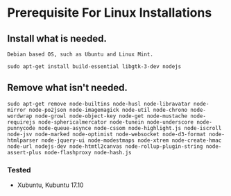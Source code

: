 # Prerequisite For Linux Installations

## Install what is needed.

`Debian based OS, such as Ubuntu and Linux Mint.`
```console
sudo apt-get install build-essential libgtk-3-dev nodejs
```

## Remove what isn't needed.
```console
sudo apt-get remove node-builtins node-husl node-libravatar node-mirror node-po2json node-imagemagick node-util node-chrono node-wordwrap node-growl node-object-key node-get node-mustache node-requirejs node-sphericalmercator node-tunein node-underscore node-punnycode node-queue-asynce node-cssom node-highlight.js node-iscroll node-jsv node-marked node-optimist node-websocket node-d3-format node-htmlparser node-jquery-ui node-modestmaps node-xtrem node-create-hmac node-url nodejs-dev node-htmtl2canvas node-rollup-plugin-string node-assert-plus node-flashproxy node-hash.js
```

### Tested
* Xubuntu, Kubuntu 17.10